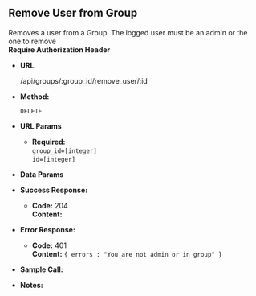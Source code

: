 **Remove User from Group**
----
  Removes a user from a Group. The logged user must be an admin or the one to remove <br/>
  **Require Authorization Header**
* **URL**

  /api/groups/:group_id/remove_user/:id

* **Method:**

  `DELETE` 
  
*  **URL Params**
   * **Required:**<br/>
      `group_id=[integer]`<br/>
      `id=[integer]`


* **Data Params**

  
* **Success Response:**
  
  * **Code:** 204 <br />
    **Content:** 
    
* **Error Response:**

 
  * **Code:** 401 <br />
      **Content:** `{ errors : "You are not admin or in group" }`

* **Sample Call:**

* **Notes:**
